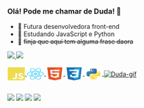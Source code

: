 ### Olá! Pode me chamar de Duda! 👋

- 🔭 Futura desenvolvedora front-end
- 🌱 Estudando JavaScript e Python
- 💬 <s>finja que aqui tem alguma frase daora</s>

<div>
  <a href="https://github.com/eduarda-emilli">
  <img height="165em" src="https://github-readme-stats.vercel.app/api?username=eduarda-emilli&show_icons=true&theme=radical"/>
  <img height="165em" src="https://github-readme-stats.vercel.app/api/top-langs/?username=eduarda-emilli&layout=compact&langs_count=16&theme=radical"/>
</div>
  
  <div style="display: inline_block"><br>
  <img align="center" alt="Duda-Js" height="30" width="40" src="https://raw.githubusercontent.com/devicons/devicon/master/icons/javascript/javascript-plain.svg">
  <img align="center" alt="Duda-React" height="30" width="40" src="https://raw.githubusercontent.com/devicons/devicon/master/icons/react/react-original.svg">
  <img align="center" alt="Duda-HTML" height="30" width="40" src="https://raw.githubusercontent.com/devicons/devicon/master/icons/html5/html5-original.svg">
  <img align="center" alt="Duda-CSS" height="30" width="40" src="https://raw.githubusercontent.com/devicons/devicon/master/icons/css3/css3-original.svg">
  <img align="center" alt="Duda-Python" height="30" width="40" src="https://raw.githubusercontent.com/devicons/devicon/master/icons/python/python-original.svg">
  <img align="center" alt="Duda-gif" height="50"  src="https://cdn.discordapp.com/attachments/1086685021286441081/1108546897691562014/baby-yoda.gif">
</div>
  
  ##
 
<div>
  <a href=""><img src="https://img.shields.io/badge/-Instagram-%23E4405F?style=for-the-badge&logo=instagram&logoColor=white" target="_blank"></a>
  <a href=""><img src="https://img.shields.io/badge/Discord-7289DA?style=for-the-badge&logo=discord&logoColor=white" target="_blank"></a> 
  <a href = "mailto:informatciaeduarda@gmail.com"><img src="https://img.shields.io/badge/-Gmail-%23333?style=for-the-badge&logo=gmail&logoColor=white" target="_blank"></a>
  <a href=""><img src="https://img.shields.io/badge/-LinkedIn-%230077B5?style=for-the-badge&logo=linkedin&logoColor=white" target="_blank"></a> 
</div>
    
